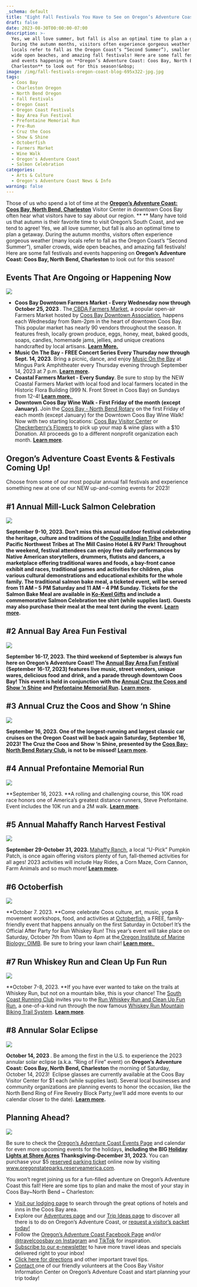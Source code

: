 ```yaml
---
_schema: default
title: "Eight Fall Festivals You Have to See on Oregon’s Adventure Coast\_"
draft: false
date: 2023-08-30T00:00:00-07:00
description: >-
  Yes, we all love summer, but fall is also an optimal time to plan a getaway.
  During the autumn months, visitors often experience gorgeous weather (many
  locals refer to fall as the Oregon Coast’s “Second Summer”), smaller crowds,
  wide open beaches, and amazing fall festivals! Here are some fall festivals
  and events happening on **Oregon’s Adventure Coast: Coos Bay, North Bend,
  Charleston** to look out for this season!&nbsp;
image: /img/fall-festivals-oregon-coast-blog-695x322-jpg.jpg
tags:
  - Coos Bay
  - Charleston Oregon
  - North Bend Oregon
  - Fall Festivals
  - Oregon Coast
  - Oregon Coast Festivals
  - Bay Area Fun Festival
  - Prefontaine Memorial Run
  - Pre-Run
  - Cruz the Coos
  - Show & Shine
  - Octoberfish
  - Farmers Market
  - Wine Walk
  - Oregon's Adventure Coast
  - Salmon Celebration
categories:
  - Arts & Culture
  - Oregon's Adventure Coast News & Info
warning: false
---
```

Those of us who spend a lot of time at the [**<u>Oregon’s Adventure Coast: Coos Bay, North Bend, Charleston</u>**](https://www.oregonsadventurecoast.com/contact/) Visitor Center in downtown Coos Bay often hear what visitors have to say about our region. ** ** Many have told us that autumn is their favorite time to visit Oregon’s South Coast, and we tend to agree! Yes, we all love summer, but fall is also an optimal time to plan a getaway. During the autumn months, visitors often experience gorgeous weather (many locals refer to fall as the Oregon Coast’s “Second Summer”), smaller crowds, wide open beaches, and amazing fall festivals! Here are some fall festivals and events happening on **Oregon’s Adventure Coast: Coos Bay, North Bend, Charleston** to look out for this season!&nbsp;

## Events That Are Ongoing or Happening Now&nbsp;

**![](/img/coos-bay-farmers-market-blog-695x322-jpg-1.png)**

* **Coos Bay Downtown Farmers Market - Every Wednesday now through October 25, 2023&nbsp;**​​​​​​. The[<u> CBDA Farmers Market</u>](https://www.facebook.com/CoosBayFarmersMarket/), a popular open-air Farmers Market hosted by [<u>Coos Bay Downtown Association</u>](https://coosbaydowntown.com/coos-bay-farmers-market/), happens each Wednesday from 9am-2pm in the heart of downtown Coos Bay. This popular market has nearly 90 vendors throughout the season. It features fresh, locally grown produce, eggs, honey, meat, baked goods, soaps, candles, homemade jams, jellies, and unique creations handcrafted by local artisans. [**<u>Learn More.</u>**](https://coosbaydowntown.com/coos-bay-farmers-market/)
* **Music On The Bay - FREE Concert Series Every Thursday now through Sept. 14, 2023**. Bring a picnic, dance, and enjoy [<u>Music On the Bay</u>](https://musiconthebayoregon.com/) at Mingus Park Amphitheater every Thursday evening through September 14, 2023 at 7 p.m. [**<u>Learn more</u>**](https://www.facebook.com/musiconthebay/?ref=embed_page)**.&nbsp;**
* **Coastal Farmers Market - Every Sunday**. Be sure to stop by the NEW Coastal Farmers Market with local food and local farmers located in the Historic Flora Building (999 N. Front Street in Coos Bay) on Sundays from 12-4! [**<u>Learn more.&nbsp;</u>**](https://www.facebook.com/groups/962985981473005/media/photos)
* **Downtown Coos Bay Wine Walk - First Friday of the month (except January)**. Join the [<u>Coos Bay - North Bend Rotary</u>](https://www.facebook.com/cbnbrotary?__cft__%5B0%5D=AZVI_bu8espawVbtAs_qW3xHXN0bjF7hbgL4esqsQ2b9e8ft0jksxihlF9ZIDWC2wn7NGCb90rmCbGSpCa-LRKJwvf9nVVETl6QxkrNv7pUs6Hv6k4TVVBLIOu6UF4Y-YaRDDDFfUNTgBZ1M3ybbDI_PQQ-Ah1AjnZeFVpFdUJ0hs5nzOhSq2cd7F6MvOFNkzkM&amp;__tn__=-%5DK-R) on the first Friday of each month (except January) for the Downtown Coos Bay Wine Walk! Now with two starting locations: [<u>Coos Bay Visitor Center</u>](https://www.google.com/maps/dir/43.3680649,-124.2127962/coos+bay+visitor+center/@43.36798,-124.2151243,17z/data=!3m1!4b1!4m9!4m8!1m1!4e1!1m5!1m1!1s0x54c38681fcb00001:0xb05d0a4fb88fd58!2m2!1d-124.212966!2d43.3680266?entry=ttu) or [<u>Checkerberry’s Flowers</u>](https://www.google.com/maps/dir/43.3680649,-124.2127962/Checkerberry's+Flowers+%26+Gifts,+North+Bayshore+Drive,+Coos+Bay,+OR/@43.3720212,-124.2186594,16z/data=!3m1!4b1!4m9!4m8!1m1!4e1!1m5!1m1!1s0x54c3842a02efe5e9:0xefe68b94853711f1!2m2!1d-124.2148846!2d43.3768481?entry=ttu) to pick up your map & wine glass with a $10 Donation. All proceeds go to a different nonprofit organization each month. [**<u>Learn more</u>**](https://www.facebook.com/CoosBayWineWalk).&nbsp;

## Oregon’s Adventure Coast Events & Festivals Coming Up!&nbsp;

Choose from some of our most popular annual fall festivals and experience something new at one of our NEW up-and-coming events for 2023!&nbsp;&nbsp;

## **\#1 Annual Mill-Luck Salmon Celebration**

![](/img/salmon-festival-blog-695x322-jpg.jpg)

**September 9-10, 2023.&nbsp;**Don’t miss this annual outdoor festival celebrating the heritage, culture and traditions of the [<u>Coquille Indian Tribe</u>](https://www.coquilletribe.org/) and other Pacific Northwest Tribes at The Mill Casino Hotel & RV Park! Throughout the weekend, festival attendees can enjoy free daily performances by Native American storytellers, drummers, flutists and dancers, a marketplace offering traditional wares and foods, a bay-front canoe exhibit and races, traditional games and activities for children, plus various cultural demonstrations and educational exhibits for the whole family. The traditional salmon bake meal, a ticketed event, will be served from 11 AM – 5 PM Saturday and 11 AM – 4 PM Sunday. Tickets for the Salmon Bake Meal are available in [<u>Ko-Kwel Gifts</u>](https://www.themillcasino.com/accommodations/ko-kwel-gifts/) and include a commemorative Salmon Celebration tee shirt (while supplies last). Guests may also purchase their meal at the meal tent during the event. [**<u>Learn more</u>**](https://www.oregonsadventurecoast.com/event/mill-luck-salmon-celebration/)**.**

## **\#2 Annual Bay Area Fun Festival&nbsp;**

**![](/img/bay-area-fun-festival-blog-695x322-jpg.png)**

**September 16-17, 2023.&nbsp;**The third weekend of September is always fun here on Oregon’s Adventure Coast! The [<u>Annual Bay Area Fun Festival</u>](https://www.oregonsadventurecoast.com/event/annual-bay-area-fun-festival/) (September 16-17, 2023) features live music, street vendors, unique wares, delicious food and drink, and a parade through downtown Coos Bay! This event is held in conjunction with the [<u>Annual Cruz the Coos and Show ‘n Shine</u>](https://www.oregonsadventurecoast.com/event/annual-cruz-the-coos/) and [<u>Prefontaine Memorial Run</u>](https://www.oregonsadventurecoast.com/event/annual-prefontaine-memorial-run/). [**<u>Learn more</u>**](https://coosbaydowntown.com/bay-area-fun-festival/)**.**&nbsp;

## **\#3 Annual Cruz the Coos and Show ‘n Shine**

**![](/img/cruz-the-coos-blog-695x322-jpg.jpg)**

**September 16, 2023.&nbsp;**One of the longest-running and largest classic car cruises on the Oregon Coast will be back again Saturday, September 16, 2023! The Cruz the Coos and Show ‘n Shine, presented by the [<u>Coos Bay-North Bend Rotary Club</u>](https://coosbaynorthbendrotary.org/), is not to be missed! [**<u>Learn more</u>**](https://www.oregonsadventurecoast.com/event/annual-cruz-the-coos/)**.**&nbsp;

## **\#4 Annual Prefontaine Memorial Run**

**![](/img/prefontaine-run-blog-695x322-jpg.jpg)**

**September 16, 2023.&nbsp;**A rolling and challenging course, this 10K road race honors one of America’s greatest distance runners, Steve Prefontaine. Event includes the 10K run and a 2M walk. [**<u>Learn more</u>**](https://www.oregonsadventurecoast.com/event/annual-prefontaine-memorial-run/).&nbsp;

## **\#5 Annual Mahaffy Ranch Harvest Festival&nbsp;**

![](/img/pumpkin-patch-blog-695x322-jpg.png)

**September 29-October 31, 2023.&nbsp;**[<u>Mahaffy Ranch</u>](http://mahaffyranch.com/), a local “U-Pick” Pumpkin Patch, is once again offering visitors plenty of fun, fall-themed activities for all ages! 2023 activities will include Hay Rides, a Corn Maze, Corn Cannon, Farm Animals and so much more! [**<u>Learn more</u>**](https://fb.me/e/3L9ZzqGQB)**.**&nbsp;

## **\#6 Octoberfish**

**![](/img/octoberfish-695x322.jpg)**

**October 7. 2023.&nbsp;**Come celebrate Coos culture, art, music, yoga & movement workshops, food, and activities at [<u>Octoberfish</u>](https://www.oregonsadventurecoast.com/event/octoberfish/), a FREE, family-friendly event that happens annually on the first Saturday in October! It’s the Official After Party for Run Whiskey Run! This year’s event will take place on Saturday, October 7th from 10am to 4pm at the[<u> Oregon Institute of Marine Biology: OIMB</u>](https://oimb.uoregon.edu/). Be sure to bring your lawn chair! [**<u>Learn more</u>**<u>.&nbsp;</u>](https://www.oregonsadventurecoast.com/event/octoberfish/)

## **\#7 Run Whiskey Run and Clean Up Fun Run**

**![](/img/run-whiskey-run-blog-695x322-jpg.jpg)**

**October 7-8, 2023.&nbsp;**If you have ever wanted to take on the trails at Whiskey Run, but not on a mountain bike, this is your chance! The [<u>South Coast Running Club</u>](https://southcoastrunningclub.org/) invites you to the [<u>Run Whiskey Run and Clean Up Fun Run</u>](https://www.oregonsadventurecoast.com/event/run-whiskey-run-and-clean-up-fun-run/), a one-of-a-kind run through the now famous [<u>Whiskey Run Mountain Biking Trail System</u>](https://www.mtbproject.com/directory/8019222/whiskey-run-trails). [**<u>Learn more</u>**](https://www.oregonsadventurecoast.com/event/run-whiskey-run-and-clean-up-fun-run/).&nbsp;

## **\#8 Annular Solar Eclipse**

**![](/img/2023-annular-solar-eclipse-blog-695x322-jpg.jpg)**

**October 14, 2023&nbsp;**​​​​​​. Be among the first in the U.S. to experience the 2023 annular solar eclipse (a.k.a. “Ring of Fire” event) on **Oregon’s Adventure Coast: Coos Bay, North Bend, Charleston** the morning of Saturday, October 14, 2023! &nbsp;Eclipse glasses are currently available at the Coos Bay Visitor Center for $1 each (while supplies last). Several local businesses and community organizations are planning events to honor the occasion, like the North Bend Ring of Fire Revelry Block Party<u> </u>(we’ll add more events to our calendar closer to the date). [**<u>Learn more</u>**](https://www.oregonsadventurecoast.com/event/2023-annular-solar-eclipse/)**.**&nbsp;&nbsp;

## Planning Ahead?

![](/img/holiday-lights-hm-slide-cover-2022.jpg)

Be sure to check the [<u>Oregon’s Adventure Coast Events Page</u>](https://www.oregonsadventurecoast.com/events/) and calendar for even more upcoming events for the holidays, **including the BIG [<u>Holiday Lights at Shore Acres</u>](https://www.oregonsadventurecoast.com/event/annual-holiday-lights-at-shore-acres/) Thanksgiving-December 31, 2023.** You can purchase your $5 <u>reserved parking ticket</u> online now by visiting [<u>www.oregonstateparks.reserveamerica.com</u>](https://oregonstateparks.reserveamerica.com/tourParkDetail.do?contractCode=OR&amp;parkId=402381). &nbsp;&nbsp;

You won’t regret joining us for a fun-filled adventure on Oregon’s Adventure Coast this fall! Here are some tips to plan and make the most of your stay in Coos Bay~North Bend ~ Charleston:&nbsp;

* [<u>Visit our lodging page</u>](https://www.oregonsadventurecoast.com/lodging/) to search through the great options of hotels and inns in the Coos Bay area.
* Explore our [<u>Adventures page</u>](https://www.oregonsadventurecoast.com/adventures) and our [<u>Trip Ideas page</u>](https://www.oregonsadventurecoast.com/tripideas) to discover all there is to do on Oregon’s Adventure Coast, or [<u>request a visitor’s packet today!</u>](https://www.oregonsadventurecoast.com/contact/#contactform)&nbsp;
* Follow the [<u>Oregon’s Adventure Coast Facebook Page</u>](https://www.facebook.com/OregonsAdventureCoast/) and/or [<u>@travelcoosbay on Instagram</u>](https://www.instagram.com/travelcoosbay/?hl=en) and [<u>TikTok</u>](https://www.tiktok.com/@oregonsadventurecoast?lang=en) for inspiration.&nbsp;
* [<u>Subscribe to our e-newsletter</u>](http://eepurl.com/dhUxmX) to have more travel ideas and specials delivered right to your inbox!&nbsp;
* [<u>Click here for directions</u>](https://www.oregonsadventurecoast.com/travelers-info/) and other important travel tips.&nbsp;
* [<u>Contact </u>](https://www.oregonsadventurecoast.com/contact/)one of our friendly volunteers at the Coos Bay Visitor Information Center on Oregon’s Adventure Coast and start planning your trip today!